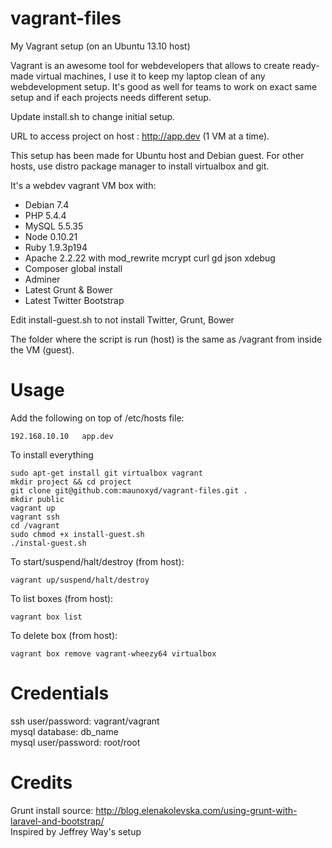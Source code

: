 vagrant-files
=============

My Vagrant setup (on an Ubuntu 13.10 host)  

Vagrant is an awesome tool for webdevelopers that allows to create ready-made virtual machines, I use it to keep my laptop clean of any webdevelopment setup. It's good as well for teams to work on exact same setup and if each projects needs different setup.  

Update install.sh to change initial setup.  

URL to access project on host : http://app.dev (1 VM at a time).  

This setup has been made for Ubuntu host and Debian guest. For other hosts, use distro package manager to install virtualbox and git.  

It's a webdev vagrant VM box with:  
* Debian 7.4
* PHP 5.4.4
* MySQL 5.5.35
* Node 0.10.21
* Ruby 1.9.3p194
* Apache 2.2.22 with mod_rewrite mcrypt curl gd json xdebug
* Composer global install
* Adminer
* Latest Grunt & Bower
* Latest Twitter Bootstrap  

Edit install-guest.sh to not install Twitter, Grunt, Bower  

The folder where the script is run (host) is the same as /vagrant from inside the VM (guest).  

# Usage
Add the following on top of /etc/hosts file:
```
192.168.10.10   app.dev
```
To install everything
```
sudo apt-get install git virtualbox vagrant
mkdir project && cd project
git clone git@github.com:maunoxyd/vagrant-files.git .
mkdir public
vagrant up
vagrant ssh
cd /vagrant
sudo chmod +x install-guest.sh
./instal-guest.sh
```
To start/suspend/halt/destroy (from host):  
```
vagrant up/suspend/halt/destroy
```
To list boxes (from host):
```
vagrant box list
```
To delete box (from host):
```
vagrant box remove vagrant-wheezy64 virtualbox
```

# Credentials
ssh user/password: vagrant/vagrant  
mysql database: db_name  
mysql user/password: root/root  

# Credits
Grunt install source: http://blog.elenakolevska.com/using-grunt-with-laravel-and-bootstrap/  
Inspired by Jeffrey Way's setup  
